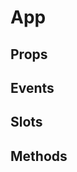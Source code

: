 # App

## Props

<!-- @vuese:App:props:start -->
<!-- @vuese:App:props:end -->

## Events

<!-- @vuese:App:events:start -->
<!-- @vuese:App:events:end -->

## Slots

<!-- @vuese:App:slots:start -->
<!-- @vuese:App:slots:end -->

## Methods

<!-- @vuese:App:methods:start -->
<!-- @vuese:App:methods:end -->
